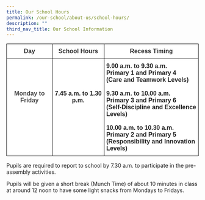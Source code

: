 ```yaml
---
title: Our School Hours
permalink: /our-school/about-us/school-hours/
description: ""
third_nav_title: Our School Information
---
```

<style type="text/css">
.tg  {border-collapse:collapse;border-spacing:0;}
.tg td{border-color:black;border-style:solid;border-width:1px;font-family:Arial, sans-serif;font-size:14px;
  overflow:hidden;padding:10px 5px;word-break:normal;}
.tg th{border-color:black;border-style:solid;border-width:1px;font-family:Arial, sans-serif;font-size:14px;
  font-weight:normal;overflow:hidden;padding:10px 5px;word-break:normal;}
.tg .tg-wk61{background-color:#FFF;color:#484848;font-size:16px;font-weight:bold;text-align:center;vertical-align:top}
.tg .tg-ih7s{background-color:#FFF;color:#323232;font-size:16px;font-weight:bold;text-align:center;vertical-align:top}
.tg .tg-sf6z{background-color:#FFF;color:#222;font-size:16px;font-weight:bold;text-align:left;vertical-align:top}
.tg .tg-3cbn{background-color:#FFF;color:#222;font-size:16px;font-weight:bold;text-align:center;vertical-align:top}
</style>
<table class="tg">
<thead>
  <tr>
    <th class="tg-ih7s"><span style="color:#323232;background-color:#FFF">Day</span></th>
    <th class="tg-ih7s"><span style="color:#323232;background-color:#FFF">School Hours</span></th>
    <th class="tg-ih7s"><span style="color:#323232;background-color:#FFF">Recess Timing</span></th>
  </tr>
</thead>
<tbody>
  <tr>
    <td class="tg-wk61"><br><br><br><br><span style="font-weight:bold;background-color:#FFF">Monday to Friday</span></td>
    <td class="tg-3cbn"><br><br><br><br><span style="font-weight:inherit;font-style:inherit;color:#222">7.45 a.m. to 1.30 p.m.</span></td>
    <td class="tg-sf6z"><span style="font-weight:inherit;font-style:inherit;color:#222">9.00 a.m. to 9.30 a.m.</span><br><span style="font-weight:inherit;font-style:inherit;color:#222">Primary 1 and Primary 4</span><br><span style="font-weight:inherit;font-style:inherit;color:#222">(Care and Teamwork Levels)</span><br><br><span style="font-weight:bold;color:#222;background-color:#FFF">9.30 a.m. to 10.00 a.m.</span><br><span style="font-weight:inherit;font-style:inherit;color:#222">Primary 3 and Primary 6</span><br><span style="font-weight:inherit;font-style:inherit;color:#222">(Self-Discipline and Excellence Levels)</span><br><br><span style="font-weight:bold;color:#222;background-color:#FFF">10.00 a.m. to 10.30 a.m.</span><br><span style="font-weight:inherit;font-style:inherit;color:#222">Primary 2 and Primary 5</span><br><span style="font-weight:inherit;font-style:inherit;color:#222">(Responsibility and Innovation Levels)</span></td>
  </tr>
</tbody>
</table>

Pupils are required to report to school by 7.30 a.m. to participate in the pre-assembly activities. 

Pupils will be given a short break (Munch Time) of about 10 minutes in class at around 12 noon to have some light snacks from Mondays to Fridays.